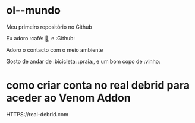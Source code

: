 # ol--mundo

Meu primeiro repositório no Github

Eu adoro :café: :cinema:, e :Github:

Adoro o contacto com o meio ambiente

Gosto de andar de :bicicleta: :praia:, e um bom copo de :vinho:

# como criar conta no real debrid para aceder ao Venom Addon

HTTPS://real-debrid.com
